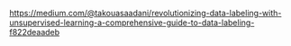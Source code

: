 https://medium.com/@takouasaadani/revolutionizing-data-labeling-with-unsupervised-learning-a-comprehensive-guide-to-data-labeling-f822deaadeb
